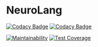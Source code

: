 # NeuroLang

[![Codacy Badge](https://api.codacy.com/project/badge/Grade/ccd82a09587348bc803b986fe65c7aee)](https://www.codacy.com?utm_source=github.com&amp;utm_medium=referral&amp;utm_content=NeuroLang/NeuroLang&amp;utm_campaign=Badge_Grade) [![Codacy Badge](https://api.codacy.com/project/badge/Coverage/ccd82a09587348bc803b986fe65c7aee)](https://www.codacy.com?utm_source=github.com&utm_medium=referral&utm_content=NeuroLang/NeuroLang&utm_campaign=Badge_Coverage)

[![Maintainability](https://api.codeclimate.com/v1/badges/dc08b264f2be98d9a9e2/maintainability)](https://codeclimate.com/repos/5d2c5d18aaf970014e004cd8/maintainability)
[![Test Coverage](https://api.codeclimate.com/v1/badges/dc08b264f2be98d9a9e2/test_coverage)](https://codeclimate.com/repos/5d2c5d18aaf970014e004cd8/test_coverage)
